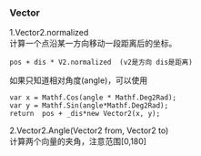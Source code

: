 ### Vector  
1.Vector2.normalized  
计算一个点沿某一方向移动一段距离后的坐标。  

	pos + dis * V2.normalized  (v2是方向 dis是距离)  

如果只知道相对角度(angle)，可以使用  

	var x = Mathf.Cos(angle * Mathf.Deg2Rad);
	var y = Mathf.Sin(angle*Mathf.Deg2Rad);
	return  pos + _dis*new Vector2(x, y);
2.Vector2.Angle(Vector2 from, Vector2 to)  
计算两个向量的夹角，注意范围[0,180]